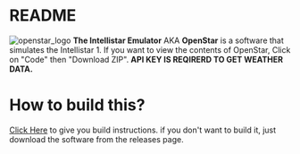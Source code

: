  # README
 ![openstar_logo](https://github.com/user-attachments/assets/5bf04a75-39e8-4756-a1e0-a91b748ab0e7)
 **The Intellistar Emulator** AKA **OpenStar** is a software that simulates the Intellistar 1.
 If you want to view the contents of OpenStar, Click on "Code" then "Download ZIP".
**API KEY IS REQIRERD TO GET WEATHER DATA.**

# How to build this? 
[Click Here](https://github.com/TigerIS12024/OpenStar/blob/master/BUILD.md) to give you build instructions. if you don't want to build it, just download the software from the releases page.




